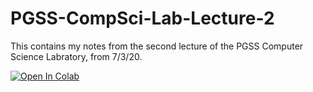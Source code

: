 # PGSS-CompSci-Lab-Lecture-2
This contains my notes from the second lecture of the PGSS Computer Science Labratory, from 7/3/20. 

[![Open In Colab](https://colab.research.google.com/assets/colab-badge.svg)](https://colab.research.google.com/github/menonpg/pgss2020_CSLab_lecture2_temp/blob/master/MyNotebooks/myFirstScript.ipynb)
